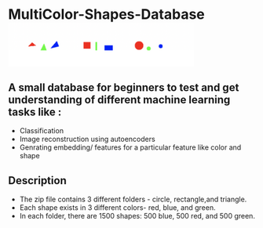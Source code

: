 # MultiColor-Shapes-Database <img align="center" alt="wallpaper" width = "75%" height= "75%" src="./shapes.png?raw=True" />
  
## A small database for beginners to test and get understanding of different machine learning tasks like :

- Classification
- Image reconstruction using autoencoders
- Genrating embedding/ features for a particular feature like color and shape

## Description

- The zip file contains 3 different folders - circle, rectangle,and triangle.
- Each shape exists in 3 different colors- red, blue, and green.
- In each folder, there are 1500 shapes: 500 blue, 500 red, and 500 green.
